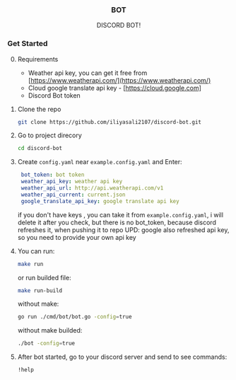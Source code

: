 <div align="center">
  <h3 align="center">BOT</h3>
  <p align="center">
    DISCORD BOT!
    
 
    
  </p>
</div>



### Get Started

0. Requirements
    - Weather api key, you can get it free from  [https://www.weatherapi.com/](https://www.weatherapi.com/)
    - Cloud google translate api key - [https://cloud.google.com]
    - Discord Bot token  
1. Clone the repo
   ```sh
   git clone https://github.com/iliyasali2107/discord-bot.git
   ```
2. Go to project direcory
   ```sh
   cd discord-bot
   ```
3. Create `config.yaml` near `example.config.yaml` and Enter:
   ```yaml
    bot_token: bot token
    weather_api_key: weather api key
    weather_api_url: http://api.weatherapi.com/v1
    weather_api_current: current.json
    google_translate_api_key: google translate api key
   ```
    if you don't have keys , you can take it from `example.config.yaml`, i will delete it after you check, but there is no bot_token, because discord refreshes it, when pushing it to repo
    UPD: google also refreshed api key, so you need to provide your own api key

4. You can run:
    ```sh
    make run 
    ```
    or run builded file:
    ```sh
    make run-build
    ```
    without make:
    ```sh
    go run ./cmd/bot/bot.go -config=true
    ```
    without make builded:
    ```sh
    ./bot -config=true
    ```

5. After bot started, go to your discord server and send to see commands:
    ```discord
    !help
    ```
